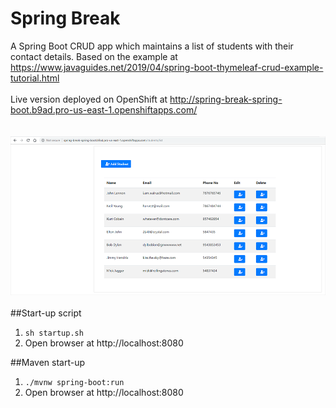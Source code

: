 # Spring Break
A Spring Boot CRUD app which maintains a list of students with their contact details. Based on the example at https://www.javaguides.net/2019/04/spring-boot-thymeleaf-crud-example-tutorial.html
<br>
<br>
Live version deployed on OpenShift at http://spring-break-spring-boot.b9ad.pro-us-east-1.openshiftapps.com/
<br>
<br>
<br>
![Spring Break](screenshot.png)
<br>
<br>
##Start-up script
1. `sh startup.sh`
2. Open browser at http://localhost:8080

##Maven start-up
1. `./mvnw spring-boot:run`
2. Open browser at http://localhost:8080

